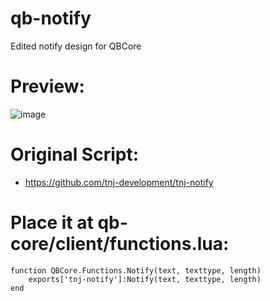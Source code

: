 # qb-notify
Edited notify design for QBCore

# Preview:

![image](https://user-images.githubusercontent.com/89866234/171038388-36f4a9c6-3f67-4b22-b5b0-983c34fb1156.png)

# Original Script:
- https://github.com/tnj-development/tnj-notify

# Place it at qb-core/client/functions.lua:
```
function QBCore.Functions.Notify(text, texttype, length)
    exports['tnj-notify']:Notify(text, texttype, length)
end
```
